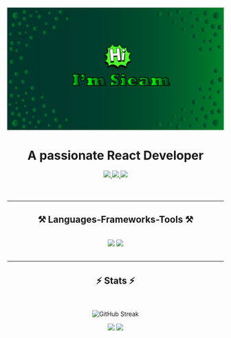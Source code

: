 ![logo](https://github.com/srssieam/srssieam/blob/main/github%20banner.png)
<h1 align="center">A passionate React Developer</h1>

<div align="center" style="margin-bottom: 20px;"> 
  <a href="mailto:srssieam@gmail.com">
    <img src="https://img.shields.io/badge/Gmail-333333?style=for-the-badge&logo=gmail&logoColor=red" />
  </a>
  <a href="https://www.linkedin.com/in/srs-sieam-66b1972a0/" target="_blank">
    <img src="https://img.shields.io/badge/LinkedIn-0077B5?style=for-the-badge&logo=linkedin&logoColor=white" target="_blank" />
  </a>
  <a href="https://srssieam.vercel.app" target="_blank">
     <img src="https://img.shields.io/badge/Portfolio-FF5722?style=for-the-badge&logo=todoist&logoColor=white" target="_blank" /> <!-- sqlite, safari, google-chrome are other good icon options -->
  </a>
</div>
<br/>
 <hr/>
 
<h2 align="center">⚒️ Languages-Frameworks-Tools ⚒️</h2>
<br/>
<div align="center">
    <img src="https://skillicons.dev/icons?i=react,html,css,tailwind,mui,figma,javascript,vscode,github,git" />
    <img src="https://skillicons.dev/icons?i=nodejs,express,firebase,mongodb" /><br>
</div>

<br/>
<hr/>

<h2 align="center">⚡ Stats ⚡</h2>
<br/>
<p align="center">
    <img src="https://github-readme-streak-stats.herokuapp.com?user=srssieam&theme=dark&border_radius=8&date_format=M%20j%5B%2C%20Y%5D&mode=weekly&type=png&background=45%2C01312A%2C087B1E&dates=EBEA05&stroke=15EB0C&ring=0AEB18&fire=23EB03&sideNums=05EB1B&excludeDaysLabel=01EB0E&currStreakNum=08EB2C" alt="GitHub Streak" />
   
</p>
<p align="center">
  <img width="400px" src="https://api.githubtrends.io/user/svg/srssieam/langs?time_range=one_year&theme=dark"/>
<img width="400px" src="https://api.githubtrends.io/user/svg/srssieam/repos?time_range=one_year&theme=dark"/>
</p>




